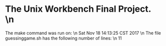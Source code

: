 # The Unix Workbench Final Project. \n
The make command was run on: \n
Sat Nov 18 14:13:25 CST 2017
\n
The file guessinggame.sh has the following number of lines: \n
11
